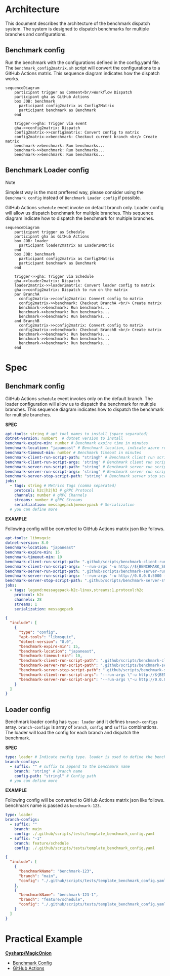 # Architecture

This document describes the architecture of the benchmark dispatch system. The system is designed to dispatch benchmarks for multiple branches and configurations.

## Benchmark config

Run the benchmark with the configurations defined in the config.yaml file. The `benchmark_config2matrix.sh` script will convert the configurations to a GitHub Actions matrix. This sequence diagram indicates how the dispatch works.

```mermaid
sequenceDiagram
    participant trigger as Comment<br/>Workflow Dispatch
    participant gha as GitHub Actions
    box JOB: benchmark
      participant config2matrix as Config2Matrix
      participant benchmark as Benchmark
    end

    trigger->>gha: Trigger via event
    gha->>config2matrix: Dispatch
    config2matrix->>config2matrix: Convert config to matrix
    config2matrix->>benchmark: Checkout current branch <br/> Create matrix
    benchmark->>benchmark: Run benchmarks...
    benchmark->>benchmark: Run benchmarks...
    benchmark->>benchmark: Run benchmarks...
```

## Benchmark Loader config

> [!NOTE]
> Simplest way is the most preffered way, please consider using the `Benchmark config` instead of `Benchmark Loader config` if possible.

GitHub Actions `schedule` event invoke on default branch only. Loader config will allow us dispatch benchmark for multiple branches. This sequence diagram indicate how to dispatch the benchmark for multiple branches.

```mermaid
sequenceDiagram
    participant trigger as Schedule
    participant gha as GitHub Actions
    box JOB: loader
      participant loader2matrix as Loader2Matrix
    end
    box JOB: benchmark
      participant config2matrix as Config2Matrix
      participant benchmark as Benchmark
    end

    trigger->>gha: Trigger via Schedule
    gha->>loader2matrix: Dispatch
    loader2matrix->>loader2matrix: Convert loader config to matrix
    gha->>config2matrix: Dispatch to run on the matrix
    par BranchA
      config2matrix->>config2matrix: Convert config to matrix
      config2matrix->>benchmark: Checkout BranchA <br/> Create matrix
      benchmark->>benchmark: Run benchmarks...
      benchmark->>benchmark: Run benchmarks...
      benchmark->>benchmark: Run benchmarks...
    and BranchB
      config2matrix->>config2matrix: Convert config to matrix
      config2matrix->>benchmark: Checkout BranchB <br/> Create matrix
      benchmark->>benchmark: Run benchmarks...
      benchmark->>benchmark: Run benchmarks...
      benchmark->>benchmark: Run benchmarks...
    end
```

# Spec

## Benchmark config

GitHub Actions `schedule` event invokes only on the default branch. The loader configuration will allow us to dispatch the benchmark for multiple branches. This sequence diagram indicates how to dispatch the benchmark for multiple branches.

**SPEC**

```yaml
apt-tools: string # apt tool names to install (space separated)
dotnet-version: numbert  # dotnet version to install
benchmark-expire-min: number # Benchmark expire time in minutes
benchmark-location: "japaneast" # Benchmark location, indicate azure region
benchmark-timeout-min: number # Benchmark timeout in minutes
benchmark-client-run-script-path: "stringh" # Benchmark client run script path
benchmark-client-run-script-args: 'string' # Benchmark client run script args
benchmark-server-run-script-path: "string" # Benchmark server run script path
benchmark-server-run-script-args: 'string' # Benchmark server run script args
benchmark-server-stop-script-path: "string" # Benchmark server stop script path
jobs:
  - tags: string # Metrics Tags (comma separated)
    protocol: h2c|h2|h3 # gRPC Protocol
    channels: number # gRPC Channels
    streams: number # gRPC Streams
    serialization: messagepack|memorypack # Serialization
  # you can define more
```

**EXAMPLE**

Following config will be converted to GitHub Actions matrix json like follows.

```yaml
apt-tools: libmsquic
dotnet-version: 8.0
benchmark-location: "japaneast"
benchmark-expire-min: 15
benchmark-timeout-min: 10
benchmark-client-run-script-path: ".github/scripts/benchmark-client-run.sh"
benchmark-client-run-script-args: '--run-args "-u http://${BENCHMARK_SERVER_NAME}:5000 --protocol {{ protocol }} -s CI --rounds 3 --channels {{ channels }} --streams {{ streams }} --serialization {{ serialization }} --validate true --tags {{ tags }}" --build-args "{{ buildArgsClient }}"'
benchmark-server-run-script-path: ".github/scripts/benchmark-server-run.sh"
benchmark-server-run-script-args: '--run-args "-u http://0.0.0.0:5000 --protocol {{ protocol }} --validate true --tags {{ tags }}" --build-args "{{ buildArgsServer }}"'
benchmark-server-stop-script-path: ".github/scripts/benchmark-server-stop.sh"
jobs:
  - tags: legend:messagepack-h2c-linux,streams:1,protocol:h2c
    protocol: h2c
    channels: 28
    streams: 1
    serialization: messagepack
```

```json
{
  "include": [
    {
      "type": "config",
      "apt-tools": "libmsquic",
      "dotnet-version": "8.0",
      "benchmark-expire-min": 15,
      "benchmark-location": "japaneast",
      "benchmark-timeout-min": 10,
      "benchmark-client-run-script-path": ".github/scripts/benchmark-client-run.sh",
      "benchmark-server-run-script-path": ".github/scripts/benchmark-server-run.sh",
      "benchmark-server-stop-script-path": ".github/scripts/benchmark-server-stop.sh",
      "benchmark-client-run-script-args": "--run-args \"-u http://${BENCHMARK_SERVER_NAME}:5000 --protocol h2c -s CI --rounds 3 --channels 28 --streams 1 --serialization messagepack --validate true --tags legend:messagepack-h2c-linux,streams:1,protocol:h2c\" --build-args \"\"",
      "benchmark-server-run-script-args": "--run-args \"-u http://0.0.0.0:5000 --protocol h2c --validate true --tags legend:messagepack-h2c-linux,streams:1,protocol:h2c\" --build-args \"\""
    }
  ]
}
```

## Loader config

Benchmark loader config has `type: loader` and it defines `branch-configs` array. `branch-configs` is array of `branch`, `config` and `suffix` combinations. The loader will load the config for each branch and dispatch the benchmark.

**SPEC**

```yaml
type: loader # Indicate config type. loader is used to define the benchmark loader configuration
branch-configs:
  - suffix: "" # suffix to append to the benchmark name
    branch: "string" # Branch name
    config-path: "stringl" # Config path
  # you can define more
```

**EXAMPLE**

Following config will be converted to GitHub Actions matrix json like follows. benchmark name is passed as `benchmark-123`.

```yaml
type: loader
branch-configs:
  - suffix: ""
    branch: main
    config: ./.github/scripts/tests/template_benchmark_config.yaml
  - suffix: "-1"
    branch: feature/schedule
    config: ./.github/scripts/tests/template_benchmark_config.yaml
```

```json
{
  "include": [
    {
      "benchmarkName": "benchmark-123",
      "branch": "main",
      "config": "./.github/scripts/tests/template_benchmark_config.yaml"
    },
    {
      "benchmarkName": "benchmark-123-1",
      "branch": "feature/schedule",
      "config": "./.github/scripts/tests/template_benchmark_config.yaml"
    }
  ]
}
```

# Practical Example

**[Cysharp/MagicOnion](https://github.com/Cysharp/MagicOnion)**

- [Benchmark Config](https://github.com/Cysharp/MagicOnion/tree/main/perf/BenchmarkApp/configs)
- [GitHub Actions](https://github.com/Cysharp/MagicOnion/blob/main/.github/workflows/benchmark.yml)
